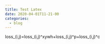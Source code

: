 ```yaml
---
title: Test Latex
date: 2020-04-01T11-21-00
categories: 
  - blog
---
```


loss_(i,j)=loss_(i,j)^xywh+loss_(i,j)^p+loss_(i,j)^c
